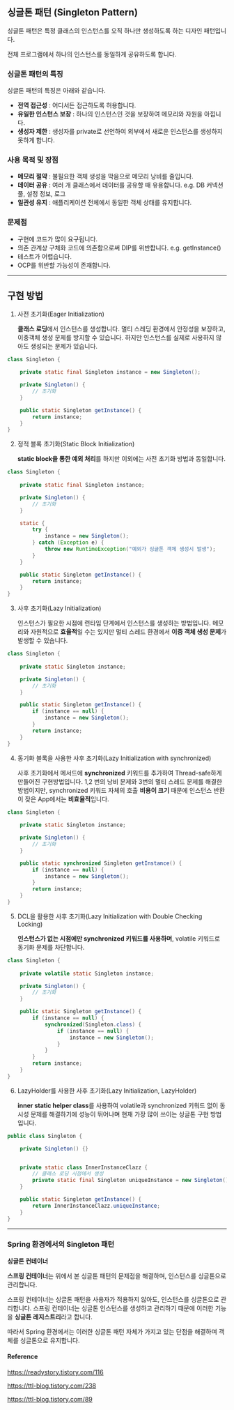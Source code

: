 ## 싱글톤 패턴 (Singleton Pattern)

싱글톤 패턴은 특정 클래스의 인스턴스를 오직 하나만 생성하도록 하는 디자인 패턴입니다.

전체 프로그램에서 하나의 인스턴스를 동일하게 공유하도록 합니다.

### 싱글톤 패턴의 특징

싱글톤 패턴의 특징은 아래와 같습니다.

- **전역 접근성** : 어디서든 접근하도록 허용합니다.
- **유일한 인스턴스 보장** : 하나의 인스턴스인 것을 보장하여 메모리와 자원을 아낍니다.
- **생성자 제한** : 생성자를 private로 선언하여 외부에서 새로운 인스턴스를 생성하지 못하게 합니다.

### 사용 목적 및 장점

- **메모리 절약** : 불필요한 객체 생성을 막음으로 메모리 낭비를 줄입니다.
- **데이터 공유** : 여러 개 클래스에서 데이터를 공유할 때 유용합니다. e.g. DB 커넥션 풀, 설정 정보, 로그
- **일관성 유지** : 애플리케이션 전체에서 동일한 객체 상태를 유지합니다.

### 문제점

- 구현에 코드가 많이 요구됩니다.
- 의존 관계상 구체화 코드에 의존함으로써 DIP를 위반합니다. e.g. getInstance()
- 테스트가 어렵습니다.
- OCP를 위반할 가능성이 존재합니다.

---

## 구현 방법

1. 사전 초기화(Eager Initialization)

    **클래스 로딩**에서 인스턴스를 생성합니다. 멀티 스레딩 환경에서 안정성을 보장하고, 이중객체 생성 문제를 방지할 수 있습니다. 하지만 인스턴스를 실제로 사용하지 않아도 생성되는 문제가 있습니다.

```java
class Singleton {
    
    private static final Singleton instance = new Singleton();

    private Singleton() {
        // 초기화
    }

    public static Singleton getInstance() {
        return instance;
    }
}
```

2. 정적 블록 초기화(Static Block Initialization)

    **static block을 통한 예외 처리**를 하지만 이외에는 사전 초기화 방법과 동일합니다.

```java
class Singleton {
    
    private static final Singleton instance;

    private Singleton() {
        // 초기화
    }

    static {
        try {
            instance = new Singleton();
        } catch (Exception e) {
            throw new RuntimeException("예외가 싱글톤 객체 생성시 발생");
        }
    }

    public static Singleton getInstance() {
        return instance;
    }
}
```

3. 사후 초기화(Lazy Initialization)

    인스턴스가 필요한 시점에 런타임 단계에서 인스턴스를 생성하는 방법입니다. 메모리와 자원적으로 **효율적**일 수는 있지만 멀티 스레드 환경에서 **이중 객체 생성 문제**가 발생할 수 있습니다.

```java
class Singleton {
    
    private static Singleton instance;

    private Singleton() {
        // 초기화
    }

    public static Singleton getInstance() {
        if (instance == null) {
            instance = new Singleton();
        }
        return instance;
    }
}
```

4. 동기화 블록을 사용한 사후 초기화(Lazy Initialization with synchronized)

    사후 초기화에서 메서드에 **synchronized** 키워드를 추가하여 Thread-safe하게 만들어진 구현방법입니다. 1,2 번의 낭비 문제와 3번의 멀티 스레드 문제를 해결한 방법이지만, synchronized 키워드 자체의 호출 **비용이 크기** 때문에 인스턴스 반환이 잦은 App에서는 **비효율적**입니다. 

```java
class Singleton {
    
    private static Singleton instance;

    private Singleton() {
        // 초기화
    }

    public static synchronized Singleton getInstance() {
        if (instance == null) {
            instance = new Singleton();
        }
        return instance;
    }
}
```

5. DCL을 활용한 사후 초기화(Lazy Initialization with Double Checking Locking)

    **인스턴스가 없는 시점에만 synchronized 키워드를 사용하며**, volatile 키워드로 동기화 문제를 차단합니다.

```java
class Singleton {
    
    private volatile static Singleton instance;

    private Singleton() {
        // 초기화
    }

    public static Singleton getInstance() {
        if (instance == null) {
            synchronized(Singleton.class) {
                if (instance == null) {
                    instance = new Singleton();
                }
            }
        }
        return instance;
    }
}
```

6. LazyHolder를 사용한 사후 초기화(Lazy Initialization, LazyHolder)

    **inner static helper class**를 사용하여
    volatile과 synchronized 키워드 없이 동시성 문제를 해결하기에 성능이 뛰어나며 현재 가장 많이 쓰이는 싱글톤 구현 방법입니다.

```java
public class Singleton {

    private Singleton() {}


    private static class InnerInstanceClazz {
        // 클래스 로딩 시점에서 생성
        private static final Singleton uniqueInstance = new Singleton();
    }

    public static Singleton getInstance() {
        return InnerInstanceClazz.uniqueInstance;
    }
}
```

---

### Spring 환경에서의 Singleton 패턴

**싱글톤 컨테이너**

**스프링 컨테이너**는 위에서 본 싱글톤 패턴의 문제점을 해결하며, 인스턴스를 싱글톤으로 관리합니다.

스프링 컨테이너는 싱글톤 패턴을 사용자가 적용하지 않아도, 인스턴스를 싱글톤으로 관리합니다.
스프링 컨테이너는 싱글톤 인스턴스를 생성하고 관리하기 때문에 이러한 기능을 **싱글톤 레지스트리**라고 합니다.

따라서 Spring 환경에서는 이러한 싱글톤 패턴 자체가 가지고 있는 단점을 해결하며 객체를 싱글톤으로 유지합니다.

#### Reference 

https://readystory.tistory.com/116

https://ttl-blog.tistory.com/238

https://ttl-blog.tistory.com/89